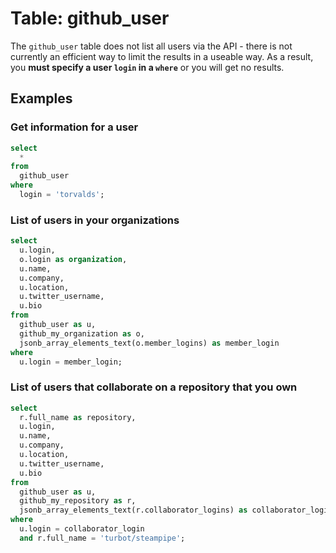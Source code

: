 # Table: github_user

The `github_user` table does not list all users via the API - there is not currently an efficient way to limit the results in a useable way. As a result, you **must specify a user `login` in a `where`** or you will get no results.

## Examples

### Get information for a user

```sql
select
  *
from
  github_user
where
  login = 'torvalds';
```

### List of users in your organizations

```sql
select
  u.login,
  o.login as organization,
  u.name,
  u.company,
  u.location,
  u.twitter_username,
  u.bio
from
  github_user as u,
  github_my_organization as o,
  jsonb_array_elements_text(o.member_logins) as member_login
where
  u.login = member_login;
```

### List of users that collaborate on a repository that you own

```sql
select
  r.full_name as repository,
  u.login,
  u.name,
  u.company,
  u.location,
  u.twitter_username,
  u.bio
from
  github_user as u,
  github_my_repository as r,
  jsonb_array_elements_text(r.collaborator_logins) as collaborator_login
where
  u.login = collaborator_login
  and r.full_name = 'turbot/steampipe';
```
